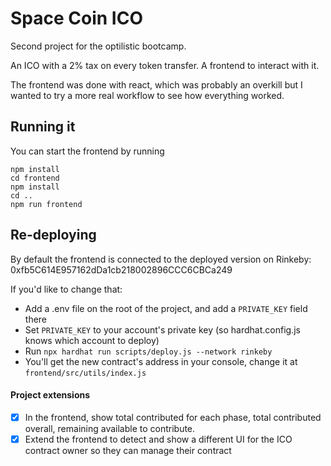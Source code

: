 # Space Coin ICO

Second project for the optilistic bootcamp.

An ICO with a 2% tax on every token transfer. A frontend to interact with it.

The frontend was done with react, which was probably an overkill but I wanted to try a more real workflow to see how everything worked.

## Running it

You can start the frontend by running

```
npm install
cd frontend
npm install
cd ..
npm run frontend
```

## Re-deploying

By default the frontend is connected to the deployed version on Rinkeby: 0xfb5C614E957162dDa1cb218002896CCC6CBCa249

If you'd like to change that:

- Add a .env file on the root of the project, and add a `PRIVATE_KEY` field there
- Set `PRIVATE_KEY` to your account's private key (so hardhat.config.js knows which account to deploy)
- Run `npx hardhat run scripts/deploy.js --network rinkeby`
- You'll get the new contract's address in your console, change it at `frontend/src/utils/index.js`

#### Project extensions

- [x] In the frontend, show total contributed for each phase, total contributed overall, remaining available to contribute.
- [x] Extend the frontend to detect and show a different UI for the ICO contract owner so they can manage their contract
